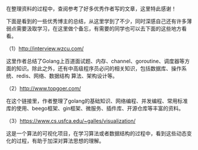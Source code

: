 在整理资料的过程中，查阅参考了好多优秀作者写的文章，这里特此感谢！

下面是看到的一些优秀博主的总结，从这里学到了不少，同时深感自己还有许多薄弱点需要汲取学习，在这里做个备忘，有需要的同学也可以去下面的这些地方看看。


（1）http://interview.wzcu.com/

这里作者总结了Golang上百道面试题、内存、channel、goroutine、调度器等方面的知识。除此之外，还有中高级程序员必问的相关知识，包括数据库、操作系统、redis、网络、数据结构
算法、架构设计等。

（2）http://www.topgoer.com/

在这个链接里，作者整理了golang的基础知识、网络编程、并发编程、常用标准库的使用、beego框架、gin框架、微服务、插件库、开源仓库等丰富的资料。

（3）https://www.cs.usfca.edu/~galles/visualization/

这是一个算法的可视化项目，在学习算法或者数据结构的过程中，看到这些动态变化的过程，有助于加深对算法思想的理解。


